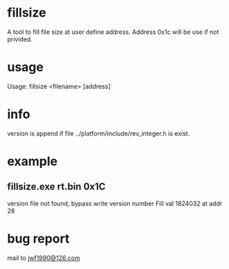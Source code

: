 # fillsize
A tool to fill file size at user define address. Address 0x1c will be use if not privided.

# usage 
Usage: fillsize \<filename\> [address]
# info
version is append if file ../platform/include/rev_integer.h is exist.
# example

## fillsize.exe rt.bin 0x1C
version file not found, bypass write version number
Fill val 1824032 at addr 28
# bug report
mail to jwf1990@126.com

